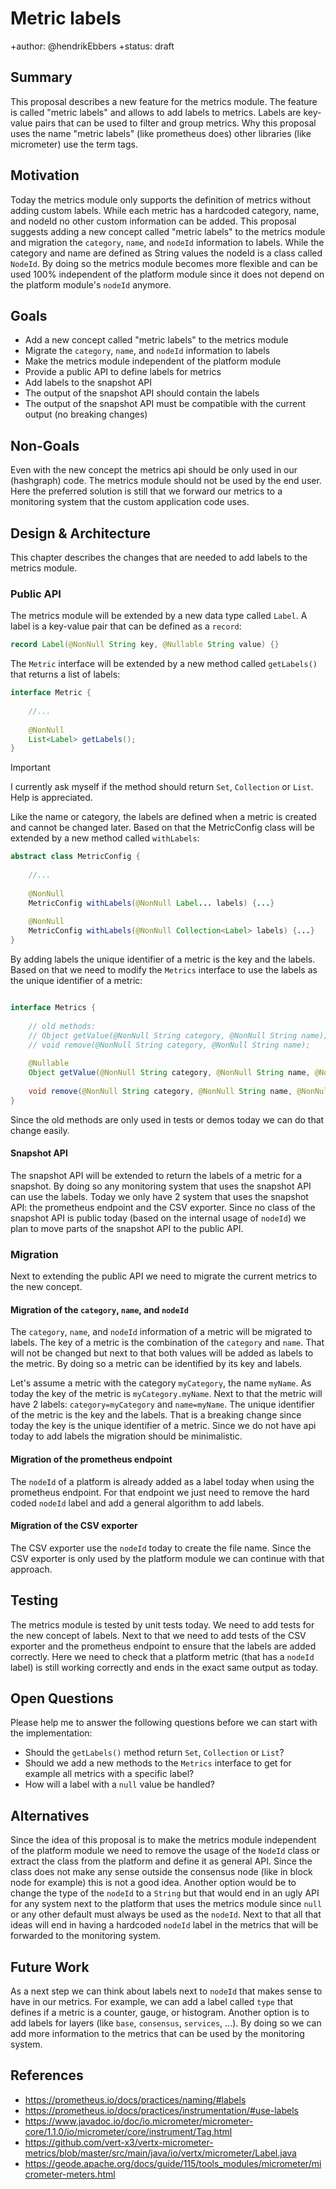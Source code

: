 # Metric labels

+author: @hendrikEbbers
+status: draft

## Summary

This proposal describes a new feature for the metrics module.
The feature is called "metric labels" and allows to add labels to metrics.
Labels are key-value pairs that can be used to filter and group metrics.
Why this proposal uses the name "metric labels" (like prometheus does) other libraries (like micrometer) use the term tags.

## Motivation

Today the metrics module only supports the definition of metrics without adding custom labels.
While each metric has a hardcoded category, name, and nodeId no other custom information can be added.
This proposal suggests adding a new concept called "metric labels" to the metrics module and
migration the `category`, `name`, and `nodeId` information to labels.
While the category and name are defined as String values the nodeId is a class called `NodeId`.
By doing so the metrics module becomes more flexible and can be used 100% independent of the
platform module since it does not depend on the platform module's `nodeId` anymore.

## Goals

- Add a new concept called "metric labels" to the metrics module
- Migrate the `category`, `name`, and `nodeId` information to labels
- Make the metrics module independent of the platform module
- Provide a public API to define labels for metrics
- Add labels to the snapshot API
- The output of the snapshot API should contain the labels
- The output of the snapshot API must be compatible with the current output (no breaking changes)

## Non-Goals

Even with the new concept the metrics api should be only used in our (hashgraph) code.
The metrics module should not be used by the end user.
Here the preferred solution is still that we forward our metrics to a monitoring system that the custom application code uses.

## Design & Architecture

This chapter describes the changes that are needed to add labels to the metrics module.

### Public API

The metrics module will be extended by a new data type called `Label`.
A label is a key-value pair that can be defined as a `record`:

```java
record Label(@NonNull String key, @Nullable String value) {}
``` 

The `Metric` interface will be extended by a new method called `getLabels()` that returns a list of labels:

```java
interface Metric {
    
    //...
    
    @NonNull
    List<Label> getLabels();
}
```

> [!IMPORTANT]  
> I currently ask myself if the method should return `Set`, `Collection` or `List`. Help is appreciated.

Like the name or category, the labels are defined when a metric is created and cannot be changed later.
Based on that the MetricConfig class will be extended by a new method called `withLabels`:

```java
abstract class MetricConfig {
    
    //...
    
    @NonNull
    MetricConfig withLabels(@NonNull Label... labels) {...}
    
    @NonNull
    MetricConfig withLabels(@NonNull Collection<Label> labels) {...}
}
```

By adding labels the unique identifier of a metric is the key and the labels.
Based on that we need to modify the `Metrics` interface to use the labels as the unique identifier of a metric:

```java

interface Metrics {
    
    // old methods:
    // Object getValue(@NonNull String category, @NonNull String name);
    // void remove(@NonNull String category, @NonNull String name);
    
    @Nullable
    Object getValue(@NonNull String category, @NonNull String name, @NonNull Set<Label> labels);
    
    void remove(@NonNull String category, @NonNull String name, @NonNull Set<Label> labels);
}
```

Since the old methods are only used in tests or demos today we can do that change easily.

#### Snapshot API

The snapshot API will be extended to return the labels of a metric for a snapshot.
By doing so any monitoring system that uses the snapshot API can use the labels.
Today we only have 2 system that uses the snapshot API: the prometheus endpoint and the CSV exporter.
Since no class of the snapshot API is public today (based on the internal usage of `nodeId`) we plan to move parts
of the snapshot API to the public API.

### Migration

Next to extending the public API we need to migrate the current metrics to the new concept.

#### Migration of the `category`, `name`, and `nodeId`

The `category`, `name`, and `nodeId` information of a metric will be migrated to labels.
The key of a metric is the combination of the `category` and `name`.
That will not be changed but next to that both values will be added as labels to the metric.
By doing so a metric can be identified by its key and labels.

Let's assume a metric with the category `myCategory`, the name `myName`.
As today the key of the metric is `myCategory.myName`.
Next to that the metric will have 2 labels: `category=myCategory` and `name=myName`.
The unique identifier of the metric is the key and the labels.
That is a breaking change since today the key is the unique identifier of a metric.
Since we do not have api today to add labels the migration should be minimalistic.

#### Migration of the prometheus endpoint

The `nodeId` of a platform is already added as a label today when using the prometheus endpoint.
For that endpoint we just need to remove the hard coded `nodeId` label and add a general algorithm to add labels.

#### Migration of the CSV exporter

The CSV exporter use the `nodeId` today to create the file name.
Since the CSV exporter is only used by the platform module we can continue with that approach.

## Testing

The metrics module is tested by unit tests today. We need to add tests for the new concept of labels.
Next to that we need to add tests of the CSV exporter and the prometheus endpoint to ensure that the labels are added correctly.
Here we need to check that a platform metric (that has a `nodeId` label) is still working correctly and ends in the exact same output as today.

## Open Questions

Please help me to answer the following questions before we can start with the implementation:

- Should the `getLabels()` method return `Set`, `Collection` or `List`?
- Should we add a new methods to the `Metrics` interface to get for example all metrics with a specific label?
- How will a label with a `null` value be handled?

## Alternatives

Since the idea of this proposal is to make the metrics module independent of the platform module we need to remove
the usage of the `NodeId` class or extract the class from the platform and define it as general API.
Since the class does not make any sense outside the consensus node (like in block node for example) this is not a good idea.
Another option would be to change the type of the `nodeId` to a `String` but that would end in an ugly API for any
system next to the platform that uses the metrics module since `null` or any other default must always be used as the `nodeId`.
Next to that all that ideas will end in having a hardcoded `nodeId` label in the metrics that will be forwarded to the monitoring system.

## Future Work

As a next step we can think about labels next to `nodeId` that makes sense to have in our metrics.
For example, we can add a label called `type` that defines if a metric is a counter, gauge, or histogram.
Another option is to add labels for layers (like `base`, `consensus`, `services`, ...).
By doing so we can add more information to the metrics that can be used by the monitoring system.

## References

- https://prometheus.io/docs/practices/naming/#labels
- https://prometheus.io/docs/practices/instrumentation/#use-labels
- https://www.javadoc.io/doc/io.micrometer/micrometer-core/1.1.0/io/micrometer/core/instrument/Tag.html
- https://github.com/vert-x3/vertx-micrometer-metrics/blob/master/src/main/java/io/vertx/micrometer/Label.java
- https://geode.apache.org/docs/guide/115/tools_modules/micrometer/micrometer-meters.html
